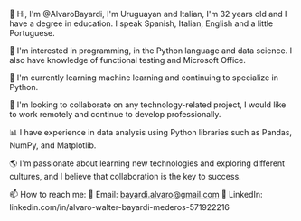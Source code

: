 👋 Hi, I'm @AlvaroBayardi, I'm Uruguayan and Italian, I'm 32 years old and I have a degree in education. I speak Spanish, Italian, English and a little Portuguese.

👀 I'm interested in programming, in the Python language and data science. I also have knowledge of functional testing and Microsoft Office.

🌱 I'm currently learning machine learning and continuing to specialize in Python.

💞️ I'm looking to collaborate on any technology-related project, I would like to work remotely and continue to develop professionally.

📊 I have experience in data analysis using Python libraries such as Pandas, NumPy, and Matplotlib.

🌎 I'm passionate about learning new technologies and exploring different cultures, and I believe that collaboration is the key to success.



📫 How to reach me:
📧 Email: bayardi.alvaro@gmail.com
💬 LinkedIn: linkedin.com/in/alvaro-walter-bayardi-mederos-571922216


<!---
AlvaroBayardi/AlvaroBayardi is a ✨ special ✨ repository because its `README.md` (this file) appears on your GitHub profile.
You can click the Preview link to take a look at your changes.
--->

